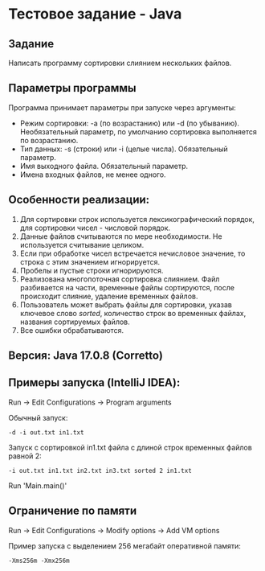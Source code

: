 # Тестовое задание - Java

## Задание

Написать программу сортировки слиянием нескольких файлов.

## Параметры программы

Программа принимает параметры при запуске через аргументы:
* Режим сортировки: -a (по возрастанию) или -d (по убыванию). Необязательный параметр, по умолчанию сортировка выполняется по возрастанию.
* Тип данных: -s (строки) или -i (целые числа). Обязательный параметр.
* Имя выходного файла. Обязательный параметр.
* Имена входных файлов, не менее одного.

## Особенности реализации:
1. Для сортировки строк используется лексикографический порядок, для сортировки чисел - числовой порядок.
2. Данные файлов считываются по мере необходимости. Не используется считывание целиком.
3. Если при обработке чисел встречается нечисловое значение, то строка с этим значением игнорируется.
4. Пробелы и пустые строки игнорируются.
5. Реализована многопоточная сортировка слиянием. Файл разбивается на части, временные файлы сортируются, после происходит слияние, удаление временных файлов.
6. Пользователь может выбрать файлы для сортировки, указав ключевое слово <i>sorted</i>, количество строк во временных файлах, названия сортируемых файлов.
7. Все ошибки обрабатываются.

## Версия: Java 17.0.8 (Corretto)

## Примеры запуска (IntelliJ IDEA):

Run -> Edit Configurations -> Program arguments

Обычный запуск:

``` -d -i out.txt in1.txt ```

Запуск с сортировкой in1.txt файла с длиной строк временных файлов равной 2:

``` -i out.txt in1.txt in2.txt in3.txt sorted 2 in1.txt ```

Run 'Main.main()'

## Ограничение по памяти

Run -> Edit Configurations -> Modify options -> Add VM options

Пример запуска с выделением 256 мегабайт оперативной памяти:

``` -Xms256m -Xmx256m ```